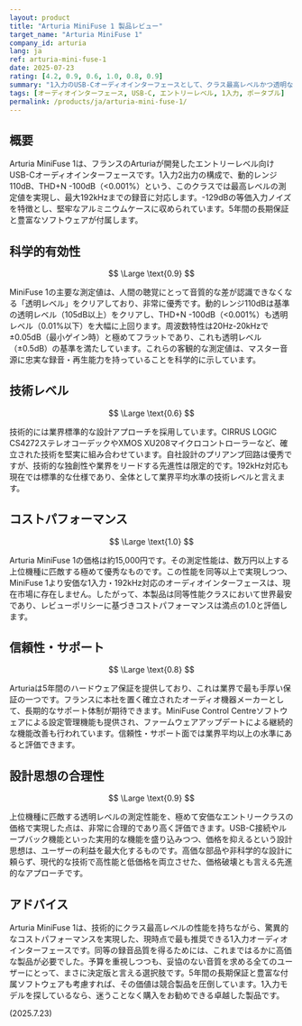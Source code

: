 ```yaml
---
layout: product
title: "Arturia MiniFuse 1 製品レビュー"
target_name: "Arturia MiniFuse 1"
company_id: arturia
lang: ja
ref: arturia-mini-fuse-1
date: 2025-07-23
rating: [4.2, 0.9, 0.6, 1.0, 0.8, 0.9]
summary: "1入力のUSB-Cオーディオインターフェースとして、クラス最高レベルかつ透明な測定性能を驚異的な低価格で実現。同等性能を持つ競合製品の中で最安値であり、コストパフォーマンスは満点。この価格帯の1入力モデルとして絶対的におすすめできる製品。"
tags: [オーディオインターフェース, USB-C, エントリーレベル, 1入力, ポータブル]
permalink: /products/ja/arturia-mini-fuse-1/
---
```


## 概要

Arturia MiniFuse 1は、フランスのArturiaが開発したエントリーレベル向けUSB-Cオーディオインターフェースです。1入力2出力の構成で、動的レンジ110dB、THD+N -100dB（<0.001%）という、このクラスでは最高レベルの測定値を実現し、最大192kHzまでの録音に対応します。-129dBの等価入力ノイズを特徴とし、堅牢なアルミニウムケースに収められています。5年間の長期保証と豊富なソフトウェアが付属します。

## 科学的有効性

$$ \Large \text{0.9} $$

MiniFuse 1の主要な測定値は、人間の聴覚にとって音質的な差が認識できなくなる「透明レベル」をクリアしており、非常に優秀です。動的レンジ110dBは基準の透明レベル（105dB以上）をクリアし、THD+N -100dB（<0.001%）も透明レベル（0.01%以下）を大幅に上回ります。周波数特性は20Hz-20kHzで±0.05dB（最小ゲイン時）と極めてフラットであり、これも透明レベル（±0.5dB）の基準を満たしています。これらの客観的な測定値は、マスター音源に忠実な録音・再生能力を持っていることを科学的に示しています。

## 技術レベル

$$ \Large \text{0.6} $$

技術的には業界標準的な設計アプローチを採用しています。CIRRUS LOGIC CS4272ステレオコーデックやXMOS XU208マイクロコントローラーなど、確立された技術を堅実に組み合わせています。自社設計のプリアンプ回路は優秀ですが、技術的な独創性や業界をリードする先進性は限定的です。192kHz対応も現在では標準的な仕様であり、全体として業界平均水準の技術レベルと言えます。

## コストパフォーマンス

$$ \Large \text{1.0} $$

Arturia MiniFuse 1の価格は約15,000円です。その測定性能は、数万円以上する上位機種に匹敵する極めて優秀なものです。この性能を同等以上で実現しつつ、MiniFuse 1より安価な1入力・192kHz対応のオーディオインターフェースは、現在市場に存在しません。したがって、本製品は同等性能クラスにおいて世界最安であり、レビューポリシーに基づきコストパフォーマンスは満点の1.0と評価します。

## 信頼性・サポート

$$ \Large \text{0.8} $$

Arturiaは5年間のハードウェア保証を提供しており、これは業界で最も手厚い保証の一つです。フランスに本社を置く確立されたオーディオ機器メーカーとして、長期的なサポート体制が期待できます。MiniFuse Control Centreソフトウェアによる設定管理機能も提供され、ファームウェアアップデートによる継続的な機能改善も行われています。信頼性・サポート面では業界平均以上の水準にあると評価できます。

## 設計思想の合理性

$$ \Large \text{0.9} $$

上位機種に匹敵する透明レベルの測定性能を、極めて安価なエントリークラスの価格で実現した点は、非常に合理的であり高く評価できます。USB-C接続やループバック機能といった実用的な機能を盛り込みつつ、価格を抑えるという設計思想は、ユーザーの利益を最大化するものです。高価な部品や非科学的な設計に頼らず、現代的な技術で高性能と低価格を両立させた、価格破壊とも言える先進的なアプローチです。

## アドバイス

Arturia MiniFuse 1は、技術的にクラス最高レベルの性能を持ちながら、驚異的なコストパフォーマンスを実現した、現時点で最も推奨できる1入力オーディオインターフェースです。同等の録音品質を得るためには、これまではるかに高価な製品が必要でした。予算を重視しつつも、妥協のない音質を求める全てのユーザーにとって、まさに決定版と言える選択肢です。5年間の長期保証と豊富な付属ソフトウェアも考慮すれば、その価値は競合製品を圧倒しています。1入力モデルを探しているなら、迷うことなく購入をお勧めできる卓越した製品です。

(2025.7.23)
